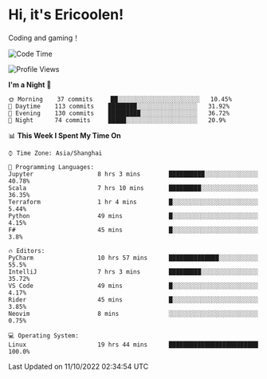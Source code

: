 # Hi, it's Ericoolen!
Coding and gaming！

<!--START_SECTION:waka-->
![Code Time](http://img.shields.io/badge/Code%20Time-434%20hrs%202%20mins-blue)

![Profile Views](http://img.shields.io/badge/Profile%20Views-1-blue)

**I'm a Night 🦉** 

```text
🌞 Morning    37 commits     ██░░░░░░░░░░░░░░░░░░░░░░░   10.45% 
🌆 Daytime    113 commits    ████████░░░░░░░░░░░░░░░░░   31.92% 
🌃 Evening    130 commits    █████████░░░░░░░░░░░░░░░░   36.72% 
🌙 Night      74 commits     █████░░░░░░░░░░░░░░░░░░░░   20.9%

```


📊 **This Week I Spent My Time On** 

```text
⌚︎ Time Zone: Asia/Shanghai

💬 Programming Languages: 
Jupyter                  8 hrs 3 mins        ██████████░░░░░░░░░░░░░░░   40.78% 
Scala                    7 hrs 10 mins       █████████░░░░░░░░░░░░░░░░   36.35% 
Terraform                1 hr 4 mins         █░░░░░░░░░░░░░░░░░░░░░░░░   5.44% 
Python                   49 mins             █░░░░░░░░░░░░░░░░░░░░░░░░   4.15% 
F#                       45 mins             █░░░░░░░░░░░░░░░░░░░░░░░░   3.8%

🔥 Editors: 
PyCharm                  10 hrs 57 mins      ██████████████░░░░░░░░░░░   55.5% 
IntelliJ                 7 hrs 3 mins        █████████░░░░░░░░░░░░░░░░   35.72% 
VS Code                  49 mins             █░░░░░░░░░░░░░░░░░░░░░░░░   4.17% 
Rider                    45 mins             █░░░░░░░░░░░░░░░░░░░░░░░░   3.85% 
Neovim                   8 mins              ░░░░░░░░░░░░░░░░░░░░░░░░░   0.75%

💻 Operating System: 
Linux                    19 hrs 44 mins      █████████████████████████   100.0%

```


 Last Updated on 11/10/2022 02:34:54 UTC
<!--END_SECTION:waka-->

